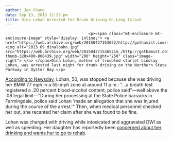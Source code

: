 ```yaml
---
author: Jen Chung
date: Sep 13, 2013 12:25 pm
title: Dina Lohan Arrested For Drunk Driving On Long Island
---
```


	
										<p><span class="mt-enclosure mt-enclosure-image" style="display: inline;"> <a href="https://web.archive.org/web/20150427153652/http://gothamist.com/attachments/jen/2013_09_dinaloahn.jpg"> <img alt="2013_09_dinaloahn.jpg" src="https://web.archive.org/web/20150427153652im_/http://gothamist.com/assets_c/2013/09/2013_09_dinaloahn-thumb-320x400-808439.jpg" width="200" height="250" class="image-right"> </a> </span>Dina Lohan, mother of troubled starlet Lindsay Lohan, was arrested last night for drunk driving on the Northern State Parkway in Oyster Bay.</p>

<p><a href="https://web.archive.org/web/20150427153652/http://www.newsday.com/long-island/nassau/dina-lohan-lindsay-lohan-s-mom-arrested-on-dwi-charges-cops-say-1.6067872">According to Newsday</a>, Lohan, 50, was stopped because she was driving her BMW 77 mph in a 55-mph zone at around 11 p.m.: &quot;...a breath test registered a .20 percent blood-alcohol content, police said&quot;&#x2014;well above the .08 legal limit&#x2014;&quot;During her processing at the State Police barracks in Farmingdale, police said Lohan &apos;made an allegation that she was injured during the course of the arrest.&apos;&quot; Then, when medical personnel checked her out, she recanted her claim after she was found to be fine.</p>

<p>Lohan was charged with driving while intoxicated and aggravated DWI as well as speeding. Her daughter has reportedly been <a href="https://web.archive.org/web/20150427153652/http://laist.com/2013/08/09/lindsay_lohan_wants_her_mom_to_go_t.php">concerned about her drinking and wants her to go to rehab</a>. </p>					
										
									
				
